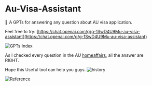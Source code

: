 # Au-Visa-Assistant
🚀 A GPTs for answering any question about AU visa application.

Feel free to try:
[https://chat.openai.com/g/g-1SwD4U9Mu-au-visa-assistant](https://chat.openai.com/g/g-1SwD4U9Mu-au-visa-assistant)

![GPTs Index](https://github.com/echonoshy/Au-Visa-Assistant/assets/56507185/269308e9-27cb-49c9-80fb-31fe1d7cfcbe)

As I checked every question in the AU [homeaffairs](https://immi.homeaffairs.gov.au/), all the answer are RIGHT.

Hope this Useful tool can help you guys.
![history](https://github.com/echonoshy/Au-Visa-Assistant/assets/56507185/cecf5f8d-4da9-48ee-98d3-0705ce0a96c6)

![Reference](https://github.com/echonoshy/Au-Visa-Assistant/assets/56507185/0c1e5dda-9ee0-4682-831a-836d4294d672)
